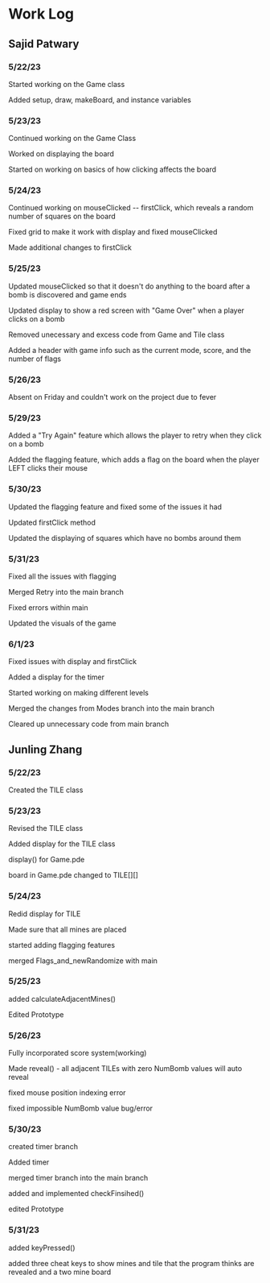 # Work Log

## Sajid Patwary

### 5/22/23

Started working on the Game class

Added setup, draw, makeBoard, and instance variables

### 5/23/23

Continued working on the Game Class

Worked on displaying the board 

Started on working on basics of how clicking affects the board

### 5/24/23

Continued working on mouseClicked -- firstClick, which reveals a random number of squares on the board

Fixed grid to make it work with display and fixed mouseClicked

Made additional changes to firstClick 

### 5/25/23

Updated mouseClicked so that it doesn't do anything to the board after a bomb is discovered and game ends

Updated display to show a red screen with "Game Over" when a player clicks on a bomb

Removed unecessary and excess code from Game and Tile class

Added a header with game info such as the current mode, score, and the number of flags

### 5/26/23

Absent on Friday and couldn't work on the project due to fever

### 5/29/23

Added a "Try Again" feature which allows the player to retry when they click on a bomb

Added the flagging feature, which adds a flag on the board when the player LEFT clicks their mouse

### 5/30/23

Updated the flagging feature and fixed some of the issues it had

Updated firstClick method

Updated the displaying of squares which have no bombs around them


### 5/31/23

Fixed all the issues with flagging

Merged Retry into the main branch

Fixed errors within main

Updated the visuals of the game

### 6/1/23

Fixed issues with display and firstClick

Added a display for the timer

Started working on making different levels

Merged the changes from Modes branch into the main branch

Cleared up unnecessary code from main branch

## Junling Zhang

### 5/22/23
Created the TILE class

### 5/23/23
Revised the TILE class

Added display for the TILE class

display() for Game.pde

board in Game.pde changed to TILE[][]

### 5/24/23
Redid display for TILE

Made sure that all mines are placed

started adding flagging features

merged Flags_and_newRandomize with main

### 5/25/23
added calculateAdjacentMines()

Edited Prototype

### 5/26/23
Fully incorporated score system(working)

Made reveal() - all adjacent TILEs with zero NumBomb values will auto reveal

fixed mouse position indexing error

fixed impossible NumBomb value bug/error

### 5/30/23
created timer branch

Added timer 

merged timer branch into the main branch

added and implemented checkFinsihed()

edited Prototype

### 5/31/23
added keyPressed()

added three cheat keys to show mines and tile that the program thinks are revealed and a two mine board
